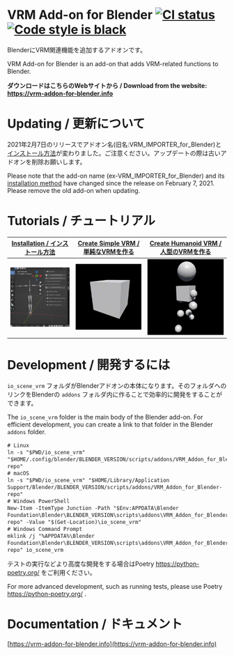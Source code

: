 # VRM Add-on for Blender <a href="https://github.com/saturday06/VRM_Addon_for_Blender/actions"><img alt="CI status" src="https://github.com/saturday06/VRM_Addon_for_Blender/actions/workflows/test.yml/badge.svg"></a> <a href="https://github.com/psf/black"><img alt="Code style is black" src="https://img.shields.io/badge/code%20style-black-000000.svg"></a>

BlenderにVRM関連機能を追加するアドオンです。

VRM Add-on for Blender is an add-on that adds VRM-related functions to Blender.

<strong>ダウンロードはこちらのWebサイトから / Download from the website: https://vrm-addon-for-blender.info</strong>

# Updating / 更新について

2021年2月7日のリリースでアドオン名(旧名:VRM_IMPORTER_for_Blender)と[インストール方法](https://vrm-addon-for-blender.info/en/installation?locale_redirection)が変わりました。ご注意ください。アップデートの際は古いアドオンを削除お願いします。

Please note that the add-on name (ex-VRM_IMPORTER_for_Blender) and its [installation method](https://vrm-addon-for-blender.info/en/installation?locale_redirection) have changed since the release on February 7, 2021. Please remove the old add-on when updating.

# Tutorials / チュートリアル

| [Installation / インストール方法](https://vrm-addon-for-blender.info/en/installation?locale_redirection) | [Create Simple VRM / 単純なVRMを作る](https://vrm-addon-for-blender.info/en/create-simple-vrm-from-scratch?locale_redirection) | [Create Humanoid VRM / 人型のVRMを作る](https://vrm-addon-for-blender.info/en/create-humanoid-vrm-from-scratch?locale_redirection) |
| :---: | :---: | :---: |
| <a href="https://vrm-addon-for-blender.info/en/installation?locale_redirection"><img width="200" src="docs/website/static/en/images/installation.png"></a> | <a href="https://vrm-addon-for-blender.info/en/create-simple-vrm-from-scratch?locale_redirection"><img width="200" src="docs/website/static/images/simple.gif"></a> | <a href="https://vrm-addon-for-blender.info/en/create-humanoid-vrm-from-scratch?locale_redirection"><img width="200" src="docs/website/static/images/humanoid.gif"></a> |

# Development / 開発するには

`io_scene_vrm` フォルダがBlenderアドオンの本体になります。そのフォルダへのリンクをBlenderの `addons` フォルダ内に作ることで効率的に開発をすることができます。

The `io_scene_vrm` folder is the main body of the Blender add-on. For efficient development, you can create a link to that folder in the Blender `addons` folder.

```
# Linux
ln -s "$PWD/io_scene_vrm" "$HOME/.config/blender/BLENDER_VERSION/scripts/addons/VRM_Addon_for_Blender-repo"
# macOS
ln -s "$PWD/io_scene_vrm" "$HOME/Library/Application Support/Blender/BLENDER_VERSION/scripts/addons/VRM_Addon_for_Blender-repo"
# Windows PowerShell
New-Item -ItemType Junction -Path "$Env:APPDATA\Blender Foundation\Blender\BLENDER_VERSION\scripts\addons\VRM_Addon_for_Blender-repo" -Value "$(Get-Location)\io_scene_vrm"
# Windows Command Prompt
mklink /j "%APPDATA%\Blender Foundation\Blender\BLENDER_VERSION\scripts\addons\VRM_Addon_for_Blender-repo" io_scene_vrm
```

テストの実行などより高度な開発をする場合はPoetry https://python-poetry.org/ をご利用ください。

For more advanced development, such as running tests, please use Poetry https://python-poetry.org/ .

# Documentation / ドキュメント

[https://vrm-addon-for-blender.info](https://vrm-addon-for-blender.info)
